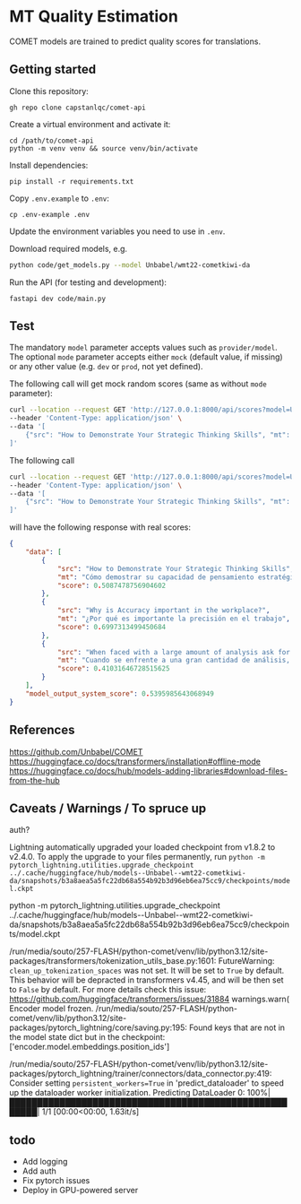 # MT Quality Estimation

COMET models are trained to predict quality scores for translations. 

## Getting started

Clone this repository:
```
gh repo clone capstanlqc/comet-api
```

Create a virtual environment and activate it:
```
cd /path/to/comet-api
python -m venv venv && source venv/bin/activate
```

Install dependencies:
```
pip install -r requirements.txt
```

Copy `.env.example` to `.env`:
```
cp .env-example .env
```

Update the environment variables you need to use in `.env`.

Download required models, e.g.
```bash
python code/get_models.py --model Unbabel/wmt22-cometkiwi-da 
```

Run the API (for testing and development): 
```
fastapi dev code/main.py
```

## Test

The mandatory `model` parameter accepts values such as `provider/model`. The optional `mode` parameter accepts either `mock` (default value, if missing) or any other value (e.g. `dev` or `prod`, not yet defined).

The following call will get mock random scores (same as without `mode` parameter):

```bash
curl --location --request GET 'http://127.0.0.1:8000/api/scores?model=Unbabel/wmt22-cometkiwi-da&mode=mock' \
--header 'Content-Type: application/json' \
--data '[
    {"src": "How to Demonstrate Your Strategic Thinking Skills", "mt": "Cómo demostrar su capacidad de pensamiento estratégico" },{ "src": "Why is Accuracy important in the workplace?", "mt": "¿Por qué es importante la precisión en el trabajo" }, { "src": "When faced with a large amount of analysis ask for support setting up a team to approach the issue in different ways.", "mt": "Cuando se enfrente a una gran cantidad de análisis, pida ayuda para crear un equipo que aborde la cuestión de diferentes maneras." }
]'
```

The following call

```bash
curl --location --request GET 'http://127.0.0.1:8000/api/scores?model=Unbabel/wmt22-cometkiwi-da&mode=dev' \
--header 'Content-Type: application/json' \
--data '[
    {"src": "How to Demonstrate Your Strategic Thinking Skills", "mt": "Cómo demostrar su capacidad de pensamiento estratégico" },{ "src": "Why is Accuracy important in the workplace?", "mt": "¿Por qué es importante la precisión en el trabajo" }, { "src": "When faced with a large amount of analysis ask for support setting up a team to approach the issue in different ways.", "mt": "Cuando se enfrente a una gran cantidad de análisis, pida ayuda para crear un equipo que aborde la cuestión de diferentes maneras." }
]'
```
will have the following response with real scores:

```json
{
    "data": [
        {
            "src": "How to Demonstrate Your Strategic Thinking Skills",
            "mt": "Cómo demostrar su capacidad de pensamiento estratégico",
            "score": 0.5087478756904602
        },
        {
            "src": "Why is Accuracy important in the workplace?",
            "mt": "¿Por qué es importante la precisión en el trabajo",
            "score": 0.6997313499450684
        },
        {
            "src": "When faced with a large amount of analysis ask for support setting up a team to approach the issue in different ways.",
            "mt": "Cuando se enfrente a una gran cantidad de análisis, pida ayuda para crear un equipo que aborde la cuestión de diferentes maneras.",
            "score": 0.41031646728515625
        }
    ],
    "model_output_system_score": 0.5395985643068949
}
```

## References 

https://github.com/Unbabel/COMET
https://huggingface.co/docs/transformers/installation#offline-mode
https://huggingface.co/docs/hub/models-adding-libraries#download-files-from-the-hub

## Caveats / Warnings / To spruce up

auth?

Lightning automatically upgraded your loaded checkpoint from v1.8.2 to v2.4.0. To apply the upgrade to your files permanently, run `python -m pytorch_lightning.utilities.upgrade_checkpoint ../.cache/huggingface/hub/models--Unbabel--wmt22-cometkiwi-da/snapshots/b3a8aea5a5fc22db68a554b92b3d96eb6ea75cc9/checkpoints/model.ckpt`

python -m pytorch_lightning.utilities.upgrade_checkpoint ../.cache/huggingface/hub/models--Unbabel--wmt22-cometkiwi-da/snapshots/b3a8aea5a5fc22db68a554b92b3d96eb6ea75cc9/checkpoints/model.ckpt

/run/media/souto/257-FLASH/python-comet/venv/lib/python3.12/site-packages/transformers/tokenization_utils_base.py:1601: FutureWarning: `clean_up_tokenization_spaces` was not set. It will be set to `True` by default. This behavior will be depracted in transformers v4.45, and will be then set to `False` by default. For more details check this issue: https://github.com/huggingface/transformers/issues/31884
  warnings.warn(
Encoder model frozen.
/run/media/souto/257-FLASH/python-comet/venv/lib/python3.12/site-packages/pytorch_lightning/core/saving.py:195: Found keys that are not in the model state dict but in the checkpoint: ['encoder.model.embeddings.position_ids']

/run/media/souto/257-FLASH/python-comet/venv/lib/python3.12/site-packages/pytorch_lightning/trainer/connectors/data_connector.py:419: Consider setting `persistent_workers=True` in 'predict_dataloader' to speed up the dataloader worker initialization.
Predicting DataLoader 0: 100%|███████████████████████████████████████████████████████| 1/1 [00:00<00:00,  1.63it/s]

## todo

- Add logging
- Add auth
- Fix pytorch issues
- Deploy in GPU-powered server
